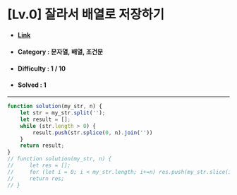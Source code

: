 # [Lv.0] 잘라서 배열로 저장하기   
* #### [Link](https://school.programmers.co.kr/learn/courses/30/lessons/120913)
* #### Category : 문자열, 배열, 조건문
* #### Difficulty : 1 / 10  
* #### Solved : 1

<hr />

```js
function solution(my_str, n) {
    let str = my_str.split('');
    let result = [];
    while (str.length > 0) {
        result.push(str.splice(0, n).join(''))
    }
    return result;
}
// function solution(my_str, n) {
//     let res = [];
//     for (let i = 0; i < my_str.length; i+=n) res.push(my_str.slice(i, i+n));
//     return res;
// }
```
